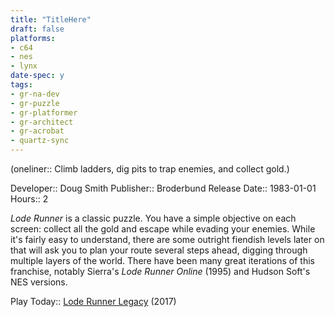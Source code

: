 ```yaml
---
title: "TitleHere"
draft: false
platforms:
- c64
- nes
- lynx
date-spec: y
tags:
- gr-na-dev
- gr-puzzle 
- gr-platformer
- gr-architect
- gr-acrobat 
- quartz-sync
---
```


(oneliner:: Climb ladders, dig pits to trap enemies, and collect gold.)

Developer:: Doug Smith
Publisher:: Broderbund
Release Date:: 1983-01-01
Hours:: 2

*Lode Runner* is a classic puzzle. You have a simple objective on each screen: collect all the gold and escape while evading your enemies. While it's fairly easy to understand, there are some outright fiendish levels later on that will ask you to plan your route several steps ahead, digging through multiple layers of the world. There have been many great iterations of this franchise, notably Sierra's *Lode Runner Online* (1995) and Hudson Soft's NES versions.

Play Today:: [Lode Runner Legacy](https://store.steampowered.com/app/628660/Lode_Runner_Legacy/) (2017)